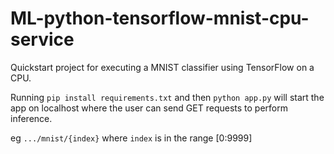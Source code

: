 # ML-python-tensorflow-mnist-cpu-service
Quickstart project for executing a MNIST classifier using TensorFlow on a CPU.

Running `pip install requirements.txt` and then `python app.py` will start the app on localhost where the user can send
GET requests to perform inference.

eg `.../mnist/{index}` where `index` is in the range [0:9999]